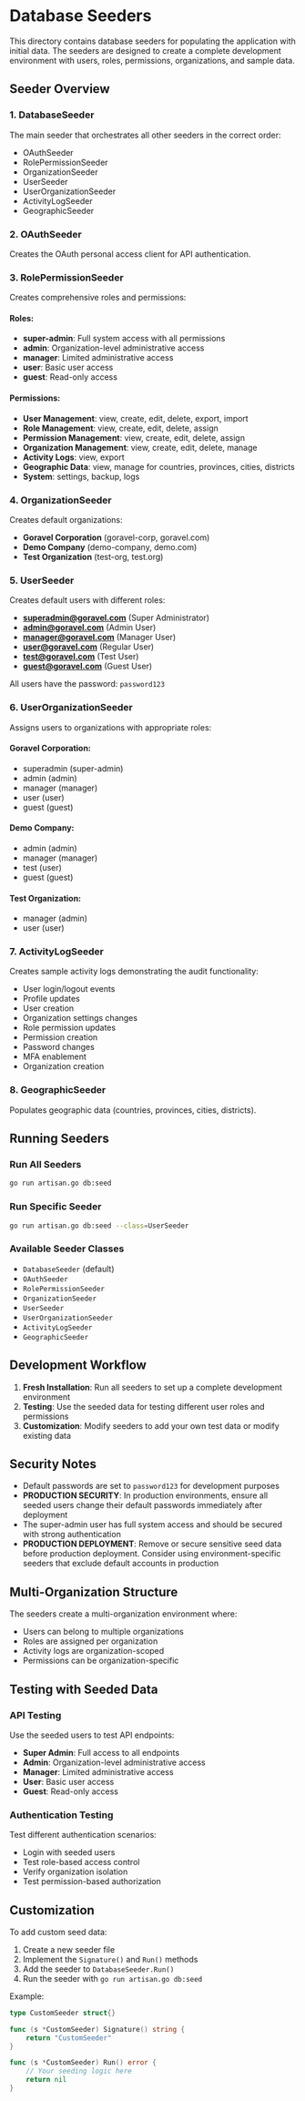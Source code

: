# Database Seeders

This directory contains database seeders for populating the application with initial data. The seeders are designed to create a complete development environment with users, roles, permissions, organizations, and sample data.

## Seeder Overview

### 1. DatabaseSeeder
The main seeder that orchestrates all other seeders in the correct order:
- OAuthSeeder
- RolePermissionSeeder
- OrganizationSeeder
- UserSeeder
- UserOrganizationSeeder
- ActivityLogSeeder
- GeographicSeeder

### 2. OAuthSeeder
Creates the OAuth personal access client for API authentication.

### 3. RolePermissionSeeder
Creates comprehensive roles and permissions:

#### Roles:
- **super-admin**: Full system access with all permissions
- **admin**: Organization-level administrative access
- **manager**: Limited administrative access
- **user**: Basic user access
- **guest**: Read-only access

#### Permissions:
- **User Management**: view, create, edit, delete, export, import
- **Role Management**: view, create, edit, delete, assign
- **Permission Management**: view, create, edit, delete, assign
- **Organization Management**: view, create, edit, delete, manage
- **Activity Logs**: view, export
- **Geographic Data**: view, manage for countries, provinces, cities, districts
- **System**: settings, backup, logs

### 4. OrganizationSeeder
Creates default organizations:
- **Goravel Corporation** (goravel-corp, goravel.com)
- **Demo Company** (demo-company, demo.com)
- **Test Organization** (test-org, test.org)

### 5. UserSeeder
Creates default users with different roles:
- **superadmin@goravel.com** (Super Administrator)
- **admin@goravel.com** (Admin User)
- **manager@goravel.com** (Manager User)
- **user@goravel.com** (Regular User)
- **test@goravel.com** (Test User)
- **guest@goravel.com** (Guest User)

All users have the password: `password123`

### 6. UserOrganizationSeeder
Assigns users to organizations with appropriate roles:

#### Goravel Corporation:
- superadmin (super-admin)
- admin (admin)
- manager (manager)
- user (user)
- guest (guest)

#### Demo Company:
- admin (admin)
- manager (manager)
- test (user)
- guest (guest)

#### Test Organization:
- manager (admin)
- user (user)

### 7. ActivityLogSeeder
Creates sample activity logs demonstrating the audit functionality:
- User login/logout events
- Profile updates
- User creation
- Organization settings changes
- Role permission updates
- Permission creation
- Password changes
- MFA enablement
- Organization creation

### 8. GeographicSeeder
Populates geographic data (countries, provinces, cities, districts).

## Running Seeders

### Run All Seeders
```bash
go run artisan.go db:seed
```

### Run Specific Seeder
```bash
go run artisan.go db:seed --class=UserSeeder
```

### Available Seeder Classes
- `DatabaseSeeder` (default)
- `OAuthSeeder`
- `RolePermissionSeeder`
- `OrganizationSeeder`
- `UserSeeder`
- `UserOrganizationSeeder`
- `ActivityLogSeeder`
- `GeographicSeeder`

## Development Workflow

1. **Fresh Installation**: Run all seeders to set up a complete development environment
2. **Testing**: Use the seeded data for testing different user roles and permissions
3. **Customization**: Modify seeders to add your own test data or modify existing data

## Security Notes

- Default passwords are set to `password123` for development purposes
- **PRODUCTION SECURITY**: In production environments, ensure all seeded users change their default passwords immediately after deployment
- The super-admin user has full system access and should be secured with strong authentication
- **PRODUCTION DEPLOYMENT**: Remove or secure sensitive seed data before production deployment. Consider using environment-specific seeders that exclude default accounts in production

## Multi-Organization Structure

The seeders create a multi-organization environment where:
- Users can belong to multiple organizations
- Roles are assigned per organization
- Activity logs are organization-scoped
- Permissions can be organization-specific

## Testing with Seeded Data

### API Testing
Use the seeded users to test API endpoints:
- **Super Admin**: Full access to all endpoints
- **Admin**: Organization-level administrative access
- **Manager**: Limited administrative access
- **User**: Basic user access
- **Guest**: Read-only access

### Authentication Testing
Test different authentication scenarios:
- Login with seeded users
- Test role-based access control
- Verify organization isolation
- Test permission-based authorization

## Customization

To add custom seed data:

1. Create a new seeder file
2. Implement the `Signature()` and `Run()` methods
3. Add the seeder to `DatabaseSeeder.Run()`
4. Run the seeder with `go run artisan.go db:seed`

Example:
```go
type CustomSeeder struct{}

func (s *CustomSeeder) Signature() string {
    return "CustomSeeder"
}

func (s *CustomSeeder) Run() error {
    // Your seeding logic here
    return nil
}
``` 